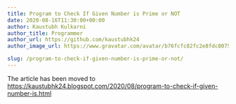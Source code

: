 ```yaml
---
title: Program to Check If Given Number is Prime or NOT
date: 2020-08-16T11:30:00+00:00
author: Kaustubh Kulkarni
author_title: Programmer
author_url: https://github.com/kaustubhk24
author_image_url: https://www.gravatar.com/avatar/b76fcfc82fc2e8fdc8075636f1735f61?s=200

slug: /program-to-check-if-given-number-is-prime-or-not/
---
```

The article has been moved to https://kaustubhk24.blogspot.com/2020/08/program-to-check-if-given-number-is.html
